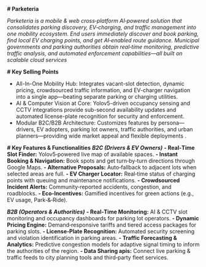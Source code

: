 **# Parketeria**

_Parketeria is a mobile & web cross‑platform AI‑powered solution that consolidates parking discovery, EV‑charging, and traffic management into one mobility ecosystem. End users immediately discover and book parking, find local EV charging points, and get AI‑enabled route guidance. Municipal governments and parking authorities obtain real‑time monitoring, predictive traffic analysis, and automated enforcement capabilities—all built on scalable cloud services_

**# Key Selling Points**
- All-In-One Mobility Hub: Integrates vacant-slot detection, dynamic pricing, crowdsourced traffic information, and EV-charger navigation into a single app—beating separate parking or charging utilities.
- AI & Computer Vision at Core: Yolov5-driven occupancy sensing and CCTV integrations provide sub-second availability updates and automated license-plate recognition for security and enforcement.
- Modular B2C/B2B Architecture: Customizes features by persona—drivers, EV adopters, parking lot owners, traffic authorities, and urban planners—providing wide market appeal and flexible deployments .

**# Key Features & Functionalities**
_**B2C (Drivers & EV Owners)**_
**- Real‑Time Slot Finder:** Yolov5‑powered live map of available spaces.
**- Instant Booking & Navigation:** Book spots and get turn‑by‑turn directions through Google Maps.
**- Alternative Proposals:** Auto‑fallback to adjacent lots when selected areas are full.
**- EV Charger Locator:** Real‑time status of charging points with queuing and maintenance notifications.
**- Crowdsourced Incident Alerts:** Community‑reported accidents, congestion, and roadblocks.
**- Eco‑Incentives:** Gamified incentives for green actions (e.g., EV usage, Park‑&‑Ride).

_**B2B (Operators & Authorities)**_
**- Real‑Time Monitoring:** AI & CCTV slot monitoring and occupancy dashboards for parking lot operators.
**- Dynamic Pricing Engine:** Demand‑responsive tariffs and tiered access packages for parking slots.
**- License‑Plate Recognition:** Automated security screening and violation identification in parking areas.
**- Traffic Forecasting & Analytics:** Predictive congestion models for adaptive signal timing to inform the authorities of the region.
**- Data Sharing apis:** Connect live parking & traffic feeds to city planning tools and third‑party fleet services.







